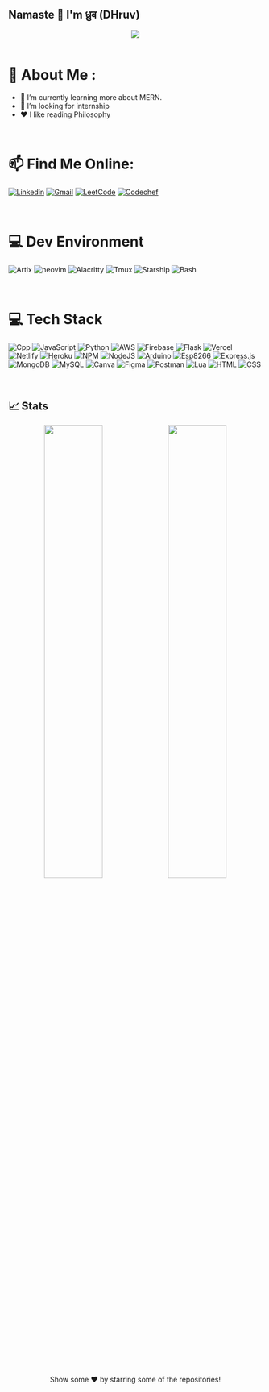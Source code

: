 ## Namaste 🙏 I'm ध्रुव (DHruv)

<div align="center">
	<img src="https://raw.githubusercontent.com/mayankchaudhary26/Cool-Readme-ideas/master/data/multi-screen.gif"/>
</div>

<br/>

# 💫 About Me :
- 🌱 I’m currently learning more about MERN.
- 🤔 I’m looking for internship
- ❤️ I like reading Philosophy

<br/>

# 📫 Find Me Online: 
[![Linkedin](https://img.shields.io/badge/LinkedIn-0077B5?style=for-the-badge&logo=linkedin&logoColor=white)](https://www.linkedin.com/in/dhruv-sha256/)
[![Gmail](https://img.shields.io/badge/Gmail-D14836?style=for-the-badge&logo=gmail&logoColor=white)](mailto:dhruv.sha256@gmail.com)
[![LeetCode](https://img.shields.io/badge/-LeetCode-FFA116?style=for-the-badge&logo=LeetCode&logoColor=black)](https://leetcode.com/dhruvsha256/)
[![Codechef](https://img.shields.io/badge/-CodeChef-5B4638?style=for-the-badge&logo=CodeChef&logoColor=white)](https://www.codechef.com/users/m1ch10)

<br/>

# 💻 Dev Environment
![Artix](https://img.shields.io/badge/Artix_Linux-10A0CC?style=for-the-badge&logo=artix-linux&logoColor=white)
![neovim](https://img.shields.io/badge/NeoVim-%2357A143.svg?&style=for-the-badge&logo=neovim&logoColor=white)
![Alacritty](https://img.shields.io/badge/alacritty-F46D01?style=for-the-badge&logo=alacritty&logoColor=white)
![Tmux](https://img.shields.io/badge/tmux-1BB91F?style=for-the-badge&logo=tmux&logoColor=white)
![Starship](https://img.shields.io/badge/starship-DD0B78?style=for-the-badge&logo=starship&logoColor=white)
![Bash](https://img.shields.io/badge/GNU%20Bash-4EAA25?style=for-the-badge&logo=GNU%20Bash&logoColor=white)

<br/>


# 💻 Tech Stack
![Cpp](https://img.shields.io/badge/C%2B%2B-00599C?style=for-the-badge&logo=c%2B%2B&logoColor=white)
![JavaScript](https://img.shields.io/badge/javascript-%23323330.svg?style=for-the-badge&logo=javascript&logoColor=%23F7DF1E)
![Python](https://img.shields.io/badge/python-3670A0?style=for-the-badge&logo=python&logoColor=ffdd54)
![AWS](https://img.shields.io/badge/AWS-%23FF9900.svg?style=for-the-badge&logo=amazon-aws&logoColor=white)
![Firebase](https://img.shields.io/badge/firebase-%23039BE5.svg?style=for-the-badge&logo=firebase) 
![Flask](https://img.shields.io/badge/Flask-000000?style=for-the-badge&logo=flask&logoColor=white)
![Vercel](https://img.shields.io/badge/vercel-%23000000.svg?style=for-the-badge&logo=vercel&logoColor=white)
![Netlify](https://img.shields.io/badge/netlify-%23000000.svg?style=for-the-badge&logo=netlify&logoColor=#00C7B7)
![Heroku](https://img.shields.io/badge/heroku-%23430098.svg?style=for-the-badge&logo=heroku&logoColor=white)
![NPM](https://img.shields.io/badge/NPM-%23000000.svg?style=for-the-badge&logo=npm&logoColor=white)
![NodeJS](https://img.shields.io/badge/node.js-6DA55F?style=for-the-badge&logo=node.js&logoColor=white)
![Arduino](https://img.shields.io/badge/Arduino-00979D?style=for-the-badge&logo=Arduino&logoColor=white)
![Esp8266](https://img.shields.io/badge/espressif-E7352C?style=for-the-badge&logo=espressif&logoColor=white)
![Express.js](https://img.shields.io/badge/express.js-%23404d59.svg?style=for-the-badge&logo=express&logoColor=%2361DAFB)
![MongoDB](https://img.shields.io/badge/MongoDB-%234ea94b.svg?style=for-the-badge&logo=mongodb&logoColor=white)
![MySQL](https://img.shields.io/badge/mysql-%2300f.svg?style=for-the-badge&logo=mysql&logoColor=white)
![Canva](https://img.shields.io/badge/Canva-%2300C4CC.svg?style=for-the-badge&logo=Canva&logoColor=white)
![Figma](https://img.shields.io/badge/figma-%23F24E1E.svg?style=for-the-badge&logo=figma&logoColor=white)
![Postman](https://img.shields.io/badge/Postman-FF6C37?style=for-the-badge&logo=postman&logoColor=white) 
![Lua](https://img.shields.io/badge/Lua-2C2D72?style=for-the-badge&logo=lua&logoColor=white)
![HTML](https://img.shields.io/badge/HTML5-E34F26?style=for-the-badge&logo=html5&logoColor=white)
![CSS](https://img.shields.io/badge/CSS3-1572B6?style=for-the-badge&logo=css3&logoColor=white)

<br/>

## 📈 Stats
<p align="center">
	<img width="48%" src="https://github-readme-stats.vercel.app/api?username=dhruvsha256&show_icons=true&theme=highcontrast" />
  <img width="48%" src="https://github-readme-streak-stats.herokuapp.com/?user=dhruvsha256&theme=highcontrast" />
</p>

<div align="center">
 Show some ❤️ by starring some of the repositories!
</div>
